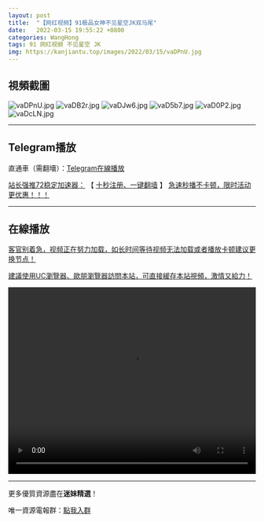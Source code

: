 ```yaml
---
layout: post
title:  "【网红视频】91极品女神不见星空JK双马尾"
date:   2022-03-15 19:55:22 +0800
categories: WangHong
tags: 91 网红视频 不见星空 JK
img: https://kanjiantu.top/images/2022/03/15/vaDPnU.jpg
---
```



## 視頻截圖

![vaDPnU.jpg](https://kanjiantu.top/images/2022/03/15/vaDPnU.jpg)
![vaDB2r.jpg](https://kanjiantu.top/images/2022/03/15/vaDB2r.jpg)
![vaDJw6.jpg](https://kanjiantu.top/images/2022/03/15/vaDJw6.jpg)
![vaD5b7.jpg](https://kanjiantu.top/images/2022/03/15/vaD5b7.jpg)
![vaD0P2.jpg](https://kanjiantu.top/images/2022/03/15/vaD0P2.jpg)
![vaDcLN.jpg](https://kanjiantu.top/images/2022/03/15/vaDcLN.jpg)
* * *
## Telegram播放

直通車（需翻墻）：[Telegram在線播放](https://t.me/mimeijingxuan/51)

<u>站长强推72稳定加速器：</u> 【 [十秒注册、一键翻墙](https://www.mimei.blog/skip/vpn.html) 】
<u>  急速秒播不卡顿，限时活动更优惠！！！</u>
* * *
## 在線播放
<u>客官别着急，视频正在努力加载，如长时间等待视频无法加载或者播放卡顿建议更换节点！</u>

<u>建議使用UC瀏覽器、歐朋瀏覽器訪問本站，可直接緩存本站視頻，激情又給力！</u>
<center><video src="https://cdn.publer.io/uploads/videos/6245e31cdb2797343b2490b2/f4b86007e259097153eb4349f5b96030.mp4" width="100%" height="380px"  controls="controls"></video></center>

* * *
更多優質資源盡在**迷妹精選**！

唯一資源電報群：[點我入群](https://t.me/mimeijingxuan)


